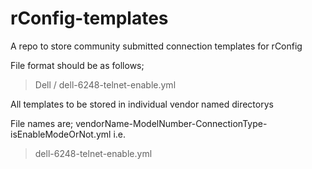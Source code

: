 # rConfig-templates
A repo to store community submitted connection templates for rConfig

File format should be as follows;

> Dell / dell-6248-telnet-enable.yml

All templates to be stored in individual vendor named directorys 

File names are;
vendorName-ModelNumber-ConnectionType-isEnableModeOrNot.yml
i.e. 
> dell-6248-telnet-enable.yml
